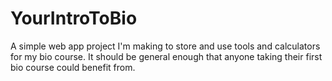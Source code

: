 # YourIntroToBio
A simple web app project I'm making to store and use tools and calculators for my bio course. It should be general enough that anyone taking their first bio course could benefit from.

